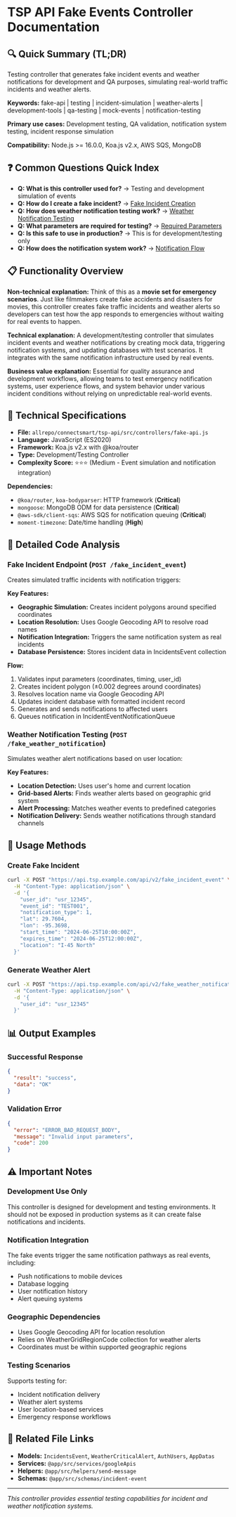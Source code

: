 # TSP API Fake Events Controller Documentation

## 🔍 Quick Summary (TL;DR)
Testing controller that generates fake incident events and weather notifications for development and QA purposes, simulating real-world traffic incidents and weather alerts.

**Keywords:** fake-api | testing | incident-simulation | weather-alerts | development-tools | qa-testing | mock-events | notification-testing

**Primary use cases:** Development testing, QA validation, notification system testing, incident response simulation

**Compatibility:** Node.js >= 16.0.0, Koa.js v2.x, AWS SQS, MongoDB

## ❓ Common Questions Quick Index
- **Q: What is this controller used for?** → Testing and development simulation of events
- **Q: How do I create a fake incident?** → [Fake Incident Creation](#fake-incident-endpoint)
- **Q: How does weather notification testing work?** → [Weather Notification Testing](#weather-notification-testing)
- **Q: What parameters are required for testing?** → [Required Parameters](#required-parameters)
- **Q: Is this safe to use in production?** → This is for development/testing only
- **Q: How does the notification system work?** → [Notification Flow](#notification-flow)

## 📋 Functionality Overview

**Non-technical explanation:** 
Think of this as a **movie set for emergency scenarios**. Just like filmmakers create fake accidents and disasters for movies, this controller creates fake traffic incidents and weather alerts so developers can test how the app responds to emergencies without waiting for real events to happen.

**Technical explanation:** 
A development/testing controller that simulates incident events and weather notifications by creating mock data, triggering notification systems, and updating databases with test scenarios. It integrates with the same notification infrastructure used by real events.

**Business value explanation:**
Essential for quality assurance and development workflows, allowing teams to test emergency notification systems, user experience flows, and system behavior under various incident conditions without relying on unpredictable real-world events.

## 🔧 Technical Specifications

- **File:** `allrepo/connectsmart/tsp-api/src/controllers/fake-api.js`
- **Language:** JavaScript (ES2020)
- **Framework:** Koa.js v2.x with @koa/router
- **Type:** Development/Testing Controller
- **Complexity Score:** ⭐⭐⭐ (Medium - Event simulation and notification integration)

**Dependencies:**
- `@koa/router`, `koa-bodyparser`: HTTP framework (**Critical**)
- `mongoose`: MongoDB ODM for data persistence (**Critical**)
- `@aws-sdk/client-sqs`: AWS SQS for notification queuing (**Critical**)
- `moment-timezone`: Date/time handling (**High**)

## 📝 Detailed Code Analysis

### Fake Incident Endpoint (`POST /fake_incident_event`)
Creates simulated traffic incidents with notification triggers:

**Key Features:**
- **Geographic Simulation:** Creates incident polygons around specified coordinates
- **Location Resolution:** Uses Google Geocoding API to resolve road names
- **Notification Integration:** Triggers the same notification system as real incidents
- **Database Persistence:** Stores incident data in IncidentsEvent collection

**Flow:**
1. Validates input parameters (coordinates, timing, user_id)
2. Creates incident polygon (±0.002 degrees around coordinates)
3. Resolves location name via Google Geocoding API
4. Updates incident database with formatted incident record
5. Generates and sends notifications to affected users
6. Queues notification in IncidentEventNotificationQueue

### Weather Notification Testing (`POST /fake_weather_notification`)
Simulates weather alert notifications based on user location:

**Key Features:**
- **Location Detection:** Uses user's home and current location
- **Grid-based Alerts:** Finds weather alerts based on geographic grid system
- **Alert Processing:** Matches weather events to predefined categories
- **Notification Delivery:** Sends weather notifications through standard channels

## 🚀 Usage Methods

### Create Fake Incident
```bash
curl -X POST "https://api.tsp.example.com/api/v2/fake_incident_event" \
  -H "Content-Type: application/json" \
  -d '{
    "user_id": "usr_12345",
    "event_id": "TEST001",
    "notification_type": 1,
    "lat": 29.7604,
    "lon": -95.3698,
    "start_time": "2024-06-25T10:00:00Z",
    "expires_time": "2024-06-25T12:00:00Z",
    "location": "I-45 North"
  }'
```

### Generate Weather Alert
```bash
curl -X POST "https://api.tsp.example.com/api/v2/fake_weather_notification" \
  -H "Content-Type: application/json" \
  -d '{
    "user_id": "usr_12345"
  }'
```

## 📊 Output Examples

### Successful Response
```json
{
  "result": "success",
  "data": "OK"
}
```

### Validation Error
```json
{
  "error": "ERROR_BAD_REQUEST_BODY",
  "message": "Invalid input parameters",
  "code": 200
}
```

## ⚠️ Important Notes

### Development Use Only
This controller is designed for development and testing environments. It should not be exposed in production systems as it can create false notifications and incidents.

### Notification Integration
The fake events trigger the same notification pathways as real events, including:
- Push notifications to mobile devices
- Database logging
- User notification history
- Alert queuing systems

### Geographic Dependencies
- Uses Google Geocoding API for location resolution
- Relies on WeatherGridRegionCode collection for weather alerts
- Coordinates must be within supported geographic regions

### Testing Scenarios
Supports testing for:
- Incident notification delivery
- Weather alert systems
- User location-based services
- Emergency response workflows

## 🔗 Related File Links

- **Models:** `IncidentsEvent`, `WeatherCriticalAlert`, `AuthUsers`, `AppDatas`
- **Services:** `@app/src/services/googleApis`
- **Helpers:** `@app/src/helpers/send-message`
- **Schemas:** `@app/src/schemas/incident-event`

---
*This controller provides essential testing capabilities for incident and weather notification systems.*